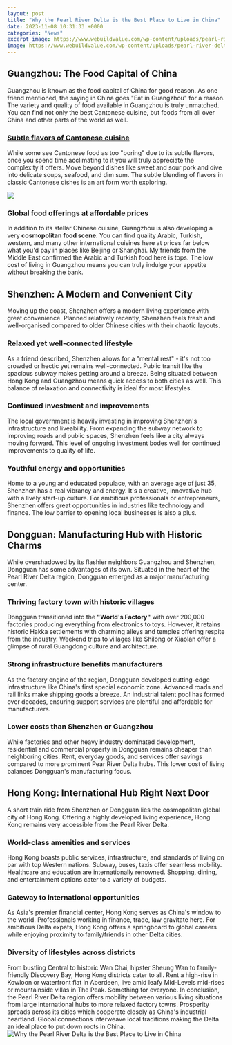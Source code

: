 ```yaml
---
layout: post
title: "Why the Pearl River Delta is the Best Place to Live in China"
date: 2023-11-08 10:31:33 +0000
categories: "News"
excerpt_image: https://www.webuildvalue.com/wp-content/uploads/pearl-river-delta-infrastructure-for-china-megacity_02-1024x1024.jpeg
image: https://www.webuildvalue.com/wp-content/uploads/pearl-river-delta-infrastructure-for-china-megacity_02-1024x1024.jpeg
---
```


## Guangzhou: The Food Capital of China  
Guangzhou is known as the food capital of China for good reason. As one friend mentioned, the saying in China goes "Eat in Guangzhou" for a reason. The variety and quality of food available in Guangzhou is truly unmatched. You can find not only the best Cantonese cuisine, but foods from all over China and other parts of the world as well. 
### [Subtle flavors of Cantonese cuisine](https://thelivenews.github.io/2023-10-30-exploring-castles-and-palaces-in-the-region/)
While some see Cantonese food as too "boring" due to its subtle flavors, once you spend time acclimating to it you will truly appreciate the complexity it offers. Move beyond dishes like sweet and sour pork and dive into delicate soups, seafood, and dim sum. The subtle blending of flavors in classic Cantonese dishes is an art form worth exploring. 

![](https://www.worldatlas.com/r/w1200/upload/6a/d9/8c/shutterstock-1043667568.jpg)
### **Global food offerings at affordable prices**  
In addition to its stellar Chinese cuisine, Guangzhou is also developing a very **cosmopolitan food scene**. You can find quality Arabic, Turkish, western, and many other international cuisines here at prices far below what you'd pay in places like Beijing or Shanghai. My friends from the Middle East confirmed the Arabic and Turkish food here is tops. The low cost of living in Guangzhou means you can truly indulge your appetite without breaking the bank.
## Shenzhen: A Modern and Convenient City
Moving up the coast, Shenzhen offers a modern living experience with great convenience. Planned relatively recently, Shenzhen feels fresh and well-organised compared to older Chinese cities with their chaotic layouts. 
### **Relaxed yet well-connected lifestyle**
As a friend described, Shenzhen allows for a "mental rest" - it's not too crowded or hectic yet remains well-connected. Public transit like the spacious subway makes getting around a breeze. Being situated between Hong Kong and Guangzhou means quick access to both cities as well. This balance of relaxation and connectivity is ideal for most lifestyles. 
### **Continued investment and improvements** 
The local government is heavily investing in improving Shenzhen's infrastructure and liveability. From expanding the subway network to improving roads and public spaces, Shenzhen feels like a city always moving forward. This level of ongoing investment bodes well for continued improvements to quality of life.
### **Youthful energy and opportunities** 
Home to a young and educated populace, with an average age of just 35, Shenzhen has a real vibrancy and energy. It's a creative, innovative hub with a lively start-up culture. For ambitious professionals or entrepreneurs, Shenzhen offers great opportunities in industries like technology and finance. The low barrier to opening local businesses is also a plus.
## Dongguan: Manufacturing Hub with Historic Charms 
While overshadowed by its flashier neighbors Guangzhou and Shenzhen, Dongguan has some advantages of its own. Situated in the heart of the Pearl River Delta region, Dongguan emerged as a major manufacturing center. 
### **Thriving factory town with historic villages**
Dongguan transitioned into the **"World's Factory"** with over 200,000 factories producing everything from electronics to toys. However, it retains historic Hakka settlements with charming alleys and temples offering respite from the industry. Weekend trips to villages like Shilong or Xiaolan offer a glimpse of rural Guangdong culture and architecture.
### **Strong infrastructure benefits manufacturers**
As the factory engine of the region, Dongguan developed cutting-edge infrastructure like China's first special economic zone. Advanced roads and rail links make shipping goods a breeze. An industrial talent pool has formed over decades, ensuring support services are plentiful and affordable for manufacturers. 
### **Lower costs than Shenzhen or Guangzhou** 
While factories and other heavy industry dominated development, residential and commercial property in Dongguan remains cheaper than neighboring cities. Rent, everyday goods, and services offer savings compared to more prominent Pear River Delta hubs. This lower cost of living balances Dongguan's manufacturing focus.
## Hong Kong: International Hub Right Next Door
A short train ride from Shenzhen or Dongguan lies the cosmopolitan global city of Hong Kong. Offering a highly developed living experience, Hong Kong remains very accessible from the Pearl River Delta.
### **World-class amenities and services**  
Hong Kong boasts public services, infrastructure, and standards of living on par with top Western nations. Subway, buses, taxis offer seamless mobility. Healthcare and education are internationally renowned. Shopping, dining, and entertainment options cater to a variety of budgets.
### **Gateway to international opportunities**
As Asia's premier financial center, Hong Kong serves as China's window to the world. Professionals working in finance, trade, law gravitate here. For ambitious Delta expats, Hong Kong offers a springboard to global careers while enjoying proximity to family/friends in other Delta cities. 
### **Diversity of lifestyles across districts**
From bustling Central to historic Wan Chai, hipster Sheung Wan to family-friendly Discovery Bay, Hong Kong districts cater to all. Rent a high-rise in Kowloon or waterfront flat in Aberdeen, live amid leafy Mid-Levels mid-rises or mountainside villas in The Peak. Something for everyone.
In conclusion, the Pearl River Delta region offers mobility between various living situations from large international hubs to more relaxed factory towns. Prosperity spreads across its cities which cooperate closely as China's industrial heartland. Global connections interweave local traditions making the Delta an ideal place to put down roots in China.
![Why the Pearl River Delta is the Best Place to Live in China](https://www.webuildvalue.com/wp-content/uploads/pearl-river-delta-infrastructure-for-china-megacity_02-1024x1024.jpeg)